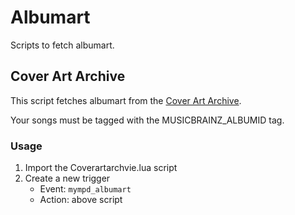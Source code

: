 # Albumart

Scripts to fetch albumart.

## Cover Art Archive

This script fetches albumart from the [Cover Art Archive](https://coverartarchive.org/).

Your songs must be tagged with the MUSICBRAINZ_ALBUMID tag.

### Usage

1. Import the Coverartarchvie.lua script
2. Create a new trigger
    - Event: `mympd_albumart`
    - Action: above script

